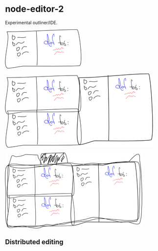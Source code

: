 node-editor-2
=============

Experimental outliner/IDE.

![](doc/basic_editor.png?raw=true)

![](doc/splits.png?raw=true)

![](doc/tabbed.png?raw=true)

Distributed editing
-------------------

